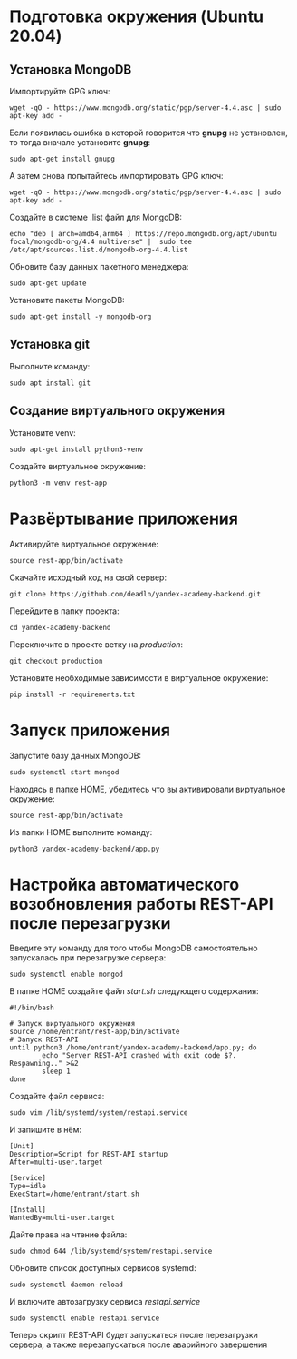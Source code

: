 # Подготовка окружения (Ubuntu 20.04)

## Установка MongoDB
Импортируйте GPG ключ:

``wget -qO - https://www.mongodb.org/static/pgp/server-4.4.asc | sudo apt-key add -``

Если появилась ошибка в которой говорится что <b>gnupg</b> не установлен, то тогда вначале установите <b>gnupg</b>: 

``sudo apt-get install gnupg``

А затем снова попытайтесь импортировать GPG ключ:

``wget -qO - https://www.mongodb.org/static/pgp/server-4.4.asc | sudo apt-key add -``

Создайте в системе .list файл для MongoDB:

``echo "deb [ arch=amd64,arm64 ] https://repo.mongodb.org/apt/ubuntu focal/mongodb-org/4.4 multiverse" | 
sudo tee /etc/apt/sources.list.d/mongodb-org-4.4.list``

Обновите базу данных пакетного менеджера:

``sudo apt-get update``

Установите пакеты MongoDB:

``sudo apt-get install -y mongodb-org``

## Установка git

Выполните команду:

``sudo apt install git``


## Создание виртуального окружения

Установите venv:

``sudo apt-get install python3-venv``

Создайте виртуальное окружение:

``python3 -m venv rest-app``

# Развёртывание приложения

Активируйте виртуальное окружение:

``source rest-app/bin/activate``

Скачайте исходный код на свой сервер:

``git clone https://github.com/deadln/yandex-academy-backend.git``

Перейдите в папку проекта:

``cd yandex-academy-backend``

Переключите в проекте ветку на <i>production</i>:

``git checkout production``

Установите необходимые зависимости в виртуальное окружение:

``pip install -r requirements.txt``

# Запуск приложения

Запустите базу данных MongoDB:

``sudo systemctl start mongod``

Находясь в папке HOME, убедитесь что вы активировали виртуальное окружение:

``source rest-app/bin/activate``

Из папки HOME выполните команду:

``python3 yandex-academy-backend/app.py`` 

# Настройка автоматического возобновления работы REST-API после перезагрузки

Введите эту команду для того чтобы MongoDB самостоятельно запускалась при перезагрузке сервера:

``sudo systemctl enable mongod``

В папке HOME создайте файл <i>start.sh</i> следующего содержания:

````
#!/bin/bash

# Запуск виртуального окружения
source /home/entrant/rest-app/bin/activate
# Запуск REST-API
until python3 /home/entrant/yandex-academy-backend/app.py; do
        echo "Server REST-API crashed with exit code $?.  Respawning.." >&2
        sleep 1
done
````

Создайте файл сервиса:

``sudo vim /lib/systemd/system/restapi.service``

И запишите в нём:

````
[Unit]
Description=Script for REST-API startup
After=multi-user.target

[Service]
Type=idle
ExecStart=/home/entrant/start.sh

[Install]
WantedBy=multi-user.target
````

Дайте права на чтение файла:

``sudo chmod 644 /lib/systemd/system/restapi.service``

Обновите список доступных сервисов systemd:

``sudo systemctl daemon-reload``

И включите автозагрузку сервиса <i>restapi.service</i>

``sudo systemctl enable restapi.service``

Теперь скрипт REST-API будет запускаться после перезагрузки сервера, а также перезапускаться после аварийного завершения